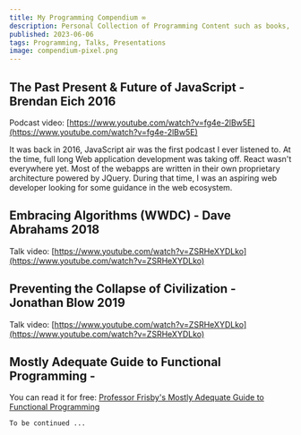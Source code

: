 ```yaml
---
title: My Programming Compendium ∞
description: Personal Collection of Programming Content such as books, videos, or podcasts.
published: 2023-06-06
tags: Programming, Talks, Presentations
image: compendium-pixel.png
---
```


## The Past Present & Future of JavaScript - Brendan Eich 2016

Podcast video: [https://www.youtube.com/watch?v=fg4e-2lBw5E](https://www.youtube.com/watch?v=fg4e-2lBw5E)

It was back in 2016, JavaScript air was the first podcast I ever listened to. At the time, full long Web application development was taking off. React wasn't everywhere yet. Most of the webapps are written in their own proprietary architecture powered by JQuery.
During that time, I was an aspiring web developer looking for some guidance in the web ecosystem.

## Embracing Algorithms (WWDC) - Dave Abrahams 2018

Talk video: [https://www.youtube.com/watch?v=ZSRHeXYDLko](https://www.youtube.com/watch?v=ZSRHeXYDLko)

## Preventing the Collapse of Civilization - Jonathan Blow 2019

Talk video: [https://www.youtube.com/watch?v=ZSRHeXYDLko](https://www.youtube.com/watch?v=ZSRHeXYDLko)

## Mostly Adequate Guide to Functional Programming -

You can read it for free: [Professor Frisby's Mostly Adequate Guide to Functional Programming](https://mostly-adequate.gitbook.io/mostly-adequate-guide/)

`To be continued ...`
